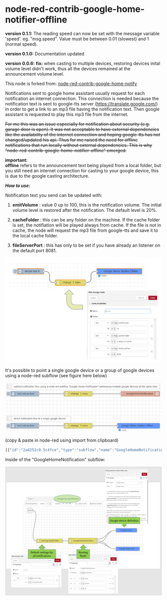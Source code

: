 # node-red-contrib-google-home-notifier-offline

**version 0.1.1:**
The reading speed can now be set with the message variable 'speed'. eg. "msg.speed".
Value must be between 0.01 (slowest) and 1 (normal speed).

**version 0.1.0:**
Documentation updated

**version 0.0.6:**
**fix:** when casting to multiple devices, restoring devices inital volume level didn't work, thus all the devices remained at the announcement volume level.

This node is forked from:
<a href="https://github.com/nabbl/node-red-contrib-google-home-notify">node-red-contrib-google-home-notify</a>

Notifications sent to google home assistant usually request for each notification an internet connection.
This connection is needed because the notification text is sent to google-tts server (https://translate.google.com/) in order to get a link to an mp3 file having the notification text.
Then google assistant is requested to play this mp3 file from the internet.

~~For me this was an issue especially for notification about security (e.g. garage door is open). It was not acceptable to have external dependencies like the availability of the internet connection and hoping google-tts has not changed/updated his api.
Thus for me raised the need for offline notifications that run locally without external dependencies. 
This is why "node-red-contrib-google-home-notifier-offline" emerged.~~

**important:**<br>
**offline** refers to the announcement text being played from a local folder, but you still need an internet connection for casting to your google device, this is due to the google casting architecture.

***How to use:***

Notification text you send can be updated with:

1) **emitVolume** : value 0 up to 100, this is the notification volume. The initial volume level is restored after the notification. The default level is 20%.

2) **cacheFolder** :  this can be any folder on the machine. If the cache folder is set, the notifiation will be played always from cache. 
If the file is not in cache, the node will request the mp3 file from google-tts and save it to the local cache folder.

3) **fileServerPort** : this has only to be set if you have already an listener on the default port 8081.

![illustration](assets/illustration.PNG)



It's possible to point a single google device or a group of google devices using a node-red subflow (see figure here below)

![illustration](assets/usagesIllustration.PNG)

(copy & paste in node-red using import from clipboard)
``` js
[{"id":"2a4252c0.5c4fce","type":"subflow","name":"GoogleHomeNotification","info":"","in":[{"x":50,"y":30,"wires":[{"id":"2e760d93.791962"}]}],"out":[]},{"id":"5ae262d6.e988ac","type":"switch","z":"2a4252c0.5c4fce","name":"GoogleNotifyDestination","property":"destination","propertyType":"msg","rules":[{"t":"eq","v":"living","vt":"str"},{"t":"eq","v":"bureau","vt":"str"},{"t":"eq","v":"all","vt":"str"}],"checkall":"true","repair":false,"outputs":3,"x":450,"y":260,"wires":[["d4c7c0cb.b476e"],["33e2797c.5b5606"],["d4c7c0cb.b476e","33e2797c.5b5606"]],"outputLabels":["Google Home","Google Home mini",""]},{"id":"d4c7c0cb.b476e","type":"googlehome-notifier-offline","z":"2a4252c0.5c4fce","server":"da212a5d.597b08","name":"Google Home","x":800,"y":180,"wires":[]},{"id":"33e2797c.5b5606","type":"googlehome-notifier-offline","z":"2a4252c0.5c4fce","server":"ebe165de.892128","name":"Google Home Mini","x":790,"y":320,"wires":[]},{"id":"2e760d93.791962","type":"change","z":"2a4252c0.5c4fce","name":"","rules":[{"t":"set","p":"cacheFolder","pt":"msg","to":"d:\\tmp\\GHCache","tot":"str"}],"action":"","property":"","from":"","to":"","reg":false,"x":200,"y":260,"wires":[["5ae262d6.e988ac"]]},{"id":"da212a5d.597b08","type":"googlehome-config-node-offline","z":"2a4252c0.5c4fce","ipaddress":"192.168.20.194","name":"Google Home","language":"fr"},{"id":"ebe165de.892128","type":"googlehome-config-node-offline","z":"2a4252c0.5c4fce","ipaddress":"192.168.20.197","name":"Google Home Mini","language":"fr"},{"id":"3f60aa46.aa4026","type":"subflow:2a4252c0.5c4fce","z":"c348d271.07631","name":"","env":[],"x":910,"y":360,"wires":[]},{"id":"8c73b93b.3db918","type":"change","z":"c348d271.07631","name":"","rules":[{"t":"set","p":"destination","pt":"msg","to":"all","tot":"str"},{"t":"set","p":"emitVolume","pt":"msg","to":"50","tot":"str"}],"action":"","property":"","from":"","to":"","reg":false,"x":560,"y":360,"wires":[["3f60aa46.aa4026"]]},{"id":"fb06ce90.3001b","type":"inject","z":"c348d271.07631","name":"","topic":"","payload":"ceci est un test","payloadType":"str","repeat":"","crontab":"","once":false,"onceDelay":0.1,"x":260,"y":360,"wires":[["8c73b93b.3db918"]]},{"id":"4a281a.8a2917e8","type":"inject","z":"c348d271.07631","name":"","topic":"","payload":"ceci est un test","payloadType":"str","repeat":"","crontab":"","once":false,"onceDelay":0.1,"x":260,"y":540,"wires":[["ccef16e8.5ee2d8"]]},{"id":"ccef16e8.5ee2d8","type":"change","z":"c348d271.07631","name":"","rules":[{"t":"set","p":"emitVolume","pt":"msg","to":"50","tot":"str"},{"t":"set","p":"cacheFolder","pt":"msg","to":"D:\\tmp\\GHCache","tot":"str"},{"t":"set","p":"fileServerPort","pt":"msg","to":"8098","tot":"str"}],"action":"","property":"","from":"","to":"","reg":false,"x":560,"y":540,"wires":[["429d4f1d.2d91c"]]},{"id":"429d4f1d.2d91c","type":"googlehome-notifier-offline","z":"c348d271.07631","server":"b8b08a71.387228","name":"","x":900,"y":540,"wires":[]},{"id":"9f10712d.fc031","type":"comment","z":"c348d271.07631","name":"direct notification flow to a single google device","info":"","x":340,"y":500,"wires":[]},{"id":"1a676c3c.0a0bc4","type":"comment","z":"c348d271.07631","name":"indirect notification flow using a node red subflow \"Google Home Notification\" addressing multiple google devices at the same time","info":"","x":590,"y":320,"wires":[]},{"id":"b8b08a71.387228","type":"googlehome-config-node-offline","z":"","ipaddress":"192.168.20.194","name":"","language":"fr"}]
```

Inside of the "GoogleHomeNotification" subflow:

![illustration](assets/googleHomeNotificationSubflow.PNG)
